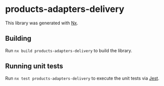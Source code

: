 # products-adapters-delivery

This library was generated with [Nx](https://nx.dev).

## Building

Run `nx build products-adapters-delivery` to build the library.

## Running unit tests

Run `nx test products-adapters-delivery` to execute the unit tests via [Jest](https://jestjs.io).
